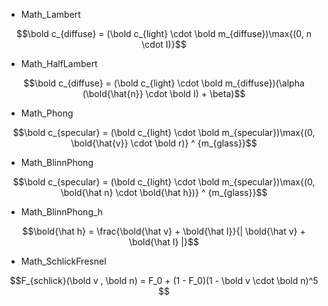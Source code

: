 - Math_Lambert
```math
\bold c_{diffuse} = (\bold c_{light} \cdot \bold m_{diffuse})\max{(0, n \cdot I)}
```

- Math_HalfLambert
```math
\bold c_{diffuse} = (\bold c_{light} \cdot \bold m_{diffuse})(\alpha (\bold{\hat{n}} \cdot \bold I) + \beta)
```

- Math_Phong
```math
\bold c_{specular} = (\bold c_{light} \cdot \bold m_{specular})\max{(0, \bold{\hat{v}} \cdot \bold r)} ^ {m_{glass}}
```

- Math_BlinnPhong
```math
\bold c_{specular} = (\bold c_{light} \cdot \bold m_{specular})\max{(0, \bold{\hat n} \cdot \bold{\hat h})} ^ {m_{glass}}
```

- Math_BlinnPhong_h
```math
\bold{\hat h} = \frac{\bold{\hat v} + \bold{\hat I}}{| \bold{\hat v} + \bold{\hat I} |}
```

- Math_SchlickFresnel
```math
F_{schlick}(\bold v , \bold n) = F_0 + (1 - F_0)(1 - \bold v \cdot \bold n)^5 
```